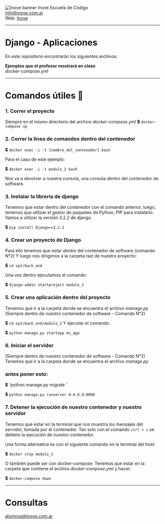 ![Inove banner](/inove.jpg)
Inove Escuela de Código\
info@inove.com.ar\
Web: [Inove](http://inove.com.ar)

---

# Django - Aplicaciones
En este repositorio encontrarán los siguientes archivos:

__Ejemplos que el profesor mostrará en clase__\
docker-compose.yml

---

# Comandos útiles 🐋

### 1. Correr el proyecto
Siempre en el mismo directorio del archivo *docker-compose.yml*
**$** `docker-compose up`

### 2. Correr la línea de comandos dentro del contenedor

**$** `docker exec -i -t [nombre_del_contenedor] bash`

Para el caso de este ejemplo:

**$** `docker exec -i -t modulo_2 bash`

Nos va a devolver a nuestra consola, una consola dentro del contenedor de software.

### 3. Instalar la librería de django
Tenemos que estar dentro del contenedor con el comando anterior, luego, tenemos que utilizar el gestor de paquetes de Python, PIP para instalarlo.
Vamos a utilizar la versión 3.2.2 de django.

**$** `pip install Django==3.2.2` 

### 4. Crear un proyecto de Django
Para ello tenemos que estar dentro del contenedor de software (comando N°2)
Y luego nos dirigimos a la carpeta raíz de nuestro proyecto:

**$** `cd opt/back_end` 

Una vez dentro ejecutamos el comando:

**$** `django-admin startproject modulo_2` 

### 5. Crear una aplicación dentro del proyecto
Tenemos que ir a la carpeta donde se encuentra el archivo *manage.py*  
(Siempre dentro de nuestro contenedor de software - Comando N°2)  

**$** `cd opt/back_end/modulo_2` 
Y ejecutar el comando:  

**$** `python manage.py startapp mi_app` 

### 6. Iniciar el servidor
(Siempre dentro de nuestro contenedor de software - Comando N°2)  
Tenemos que ir a la carpeta donde se encuentra el archivo *manage.py*  

### antes poner esto:
**$**  'python manage.py migrate '

**$** `python manage.py runserver 0.0.0.0:8000`  

### 7. Detener la ejecución de nuestro contenedor y nuestro servidor
Tenemos que estar en la terminal que nos muestra los mensajes del servidor, tomada por el contenedor.
Tan solo con el comando `ctrl + c`  se detiene la ejecución de nuestro contenedor.  

Una forma alternativa es con el siguiente comando en la terminal del host:

**$** `docker stop modulo_2`  

O también puede ser con docker-compose:
Tenemos que estar en la carpeta que contiene el archivo *docker-compose.yml* y hacer:


**$** `docker-compose down`  

---
# Consultas
alumnos@inove.com.ar

